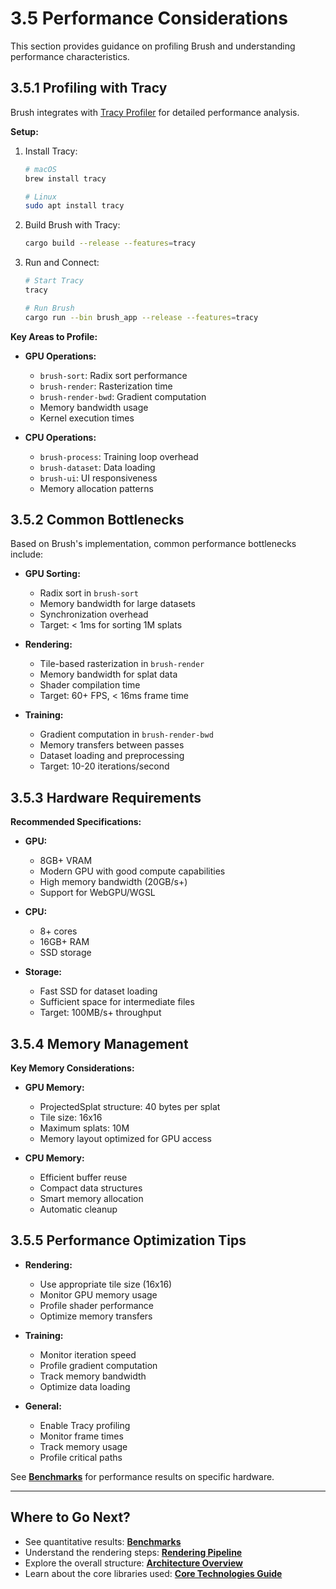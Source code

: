 # 3.5 Performance Considerations

This section provides guidance on profiling Brush and understanding performance characteristics.

## 3.5.1 Profiling with Tracy

Brush integrates with [Tracy Profiler](https://github.com/wolfpld/tracy) for detailed performance analysis.

**Setup:**

1.  Install Tracy:
    ```bash
    # macOS
    brew install tracy
    
    # Linux
    sudo apt install tracy
    ```

2.  Build Brush with Tracy:
    ```bash
    cargo build --release --features=tracy
    ```

3.  Run and Connect:
    ```bash
    # Start Tracy
    tracy
    
    # Run Brush
    cargo run --bin brush_app --release --features=tracy
    ```

**Key Areas to Profile:**

*   **GPU Operations:**
    - `brush-sort`: Radix sort performance
    - `brush-render`: Rasterization time
    - `brush-render-bwd`: Gradient computation
    - Memory bandwidth usage
    - Kernel execution times

*   **CPU Operations:**
    - `brush-process`: Training loop overhead
    - `brush-dataset`: Data loading
    - `brush-ui`: UI responsiveness
    - Memory allocation patterns

## 3.5.2 Common Bottlenecks

Based on Brush's implementation, common performance bottlenecks include:

*   **GPU Sorting:**
    - Radix sort in `brush-sort`
    - Memory bandwidth for large datasets
    - Synchronization overhead
    - Target: < 1ms for sorting 1M splats

*   **Rendering:**
    - Tile-based rasterization in `brush-render`
    - Memory bandwidth for splat data
    - Shader compilation time
    - Target: 60+ FPS, < 16ms frame time

*   **Training:**
    - Gradient computation in `brush-render-bwd`
    - Memory transfers between passes
    - Dataset loading and preprocessing
    - Target: 10-20 iterations/second

## 3.5.3 Hardware Requirements

**Recommended Specifications:**

*   **GPU:**
    - 8GB+ VRAM
    - Modern GPU with good compute capabilities
    - High memory bandwidth (20GB/s+)
    - Support for WebGPU/WGSL

*   **CPU:**
    - 8+ cores
    - 16GB+ RAM
    - SSD storage

*   **Storage:**
    - Fast SSD for dataset loading
    - Sufficient space for intermediate files
    - Target: 100MB/s+ throughput

## 3.5.4 Memory Management

**Key Memory Considerations:**

*   **GPU Memory:**
    - ProjectedSplat structure: 40 bytes per splat
    - Tile size: 16x16
    - Maximum splats: 10M
    - Memory layout optimized for GPU access

*   **CPU Memory:**
    - Efficient buffer reuse
    - Compact data structures
    - Smart memory allocation
    - Automatic cleanup

## 3.5.5 Performance Optimization Tips

*   **Rendering:**
    - Use appropriate tile size (16x16)
    - Monitor GPU memory usage
    - Profile shader performance
    - Optimize memory transfers

*   **Training:**
    - Monitor iteration speed
    - Profile gradient computation
    - Track memory bandwidth
    - Optimize data loading

*   **General:**
    - Enable Tracy profiling
    - Monitor frame times
    - Track memory usage
    - Profile critical paths

See **[Benchmarks](benchmarks.md)** for performance results on specific hardware.

---

## Where to Go Next?

*   See quantitative results: **[Benchmarks](../benchmarks.md)**
*   Understand the rendering steps: **[Rendering Pipeline](rendering-pipeline.md)**
*   Explore the overall structure: **[Architecture Overview](architecture.md)**
*   Learn about the core libraries used: **[Core Technologies Guide](core-technologies.md)** 